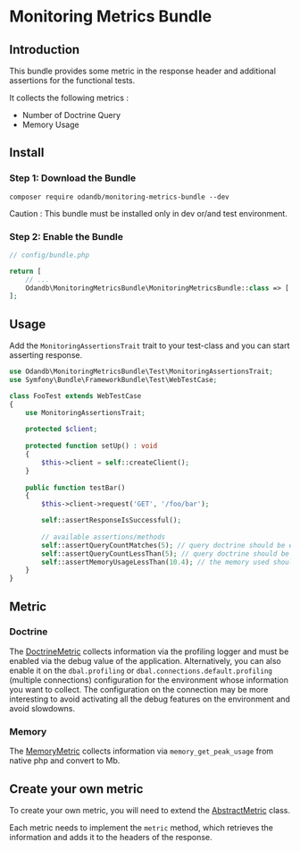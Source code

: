 # Monitoring Metrics Bundle

## Introduction

This bundle provides some metric in the response header and additional assertions for the functional tests.

It collects the following metrics :

* Number of Doctrine Query
* Memory Usage

## Install

### Step 1: Download the Bundle

```console
composer require odandb/monitoring-metrics-bundle --dev
```

Caution : This bundle must be installed only in dev or/and test environment.

### Step 2: Enable the Bundle

```php
// config/bundle.php

return [
    // ...
    Odandb\MonitoringMetricsBundle\MonitoringMetricsBundle::class => ['dev' => true, 'test' => true],
];
```

## Usage

Add the `MonitoringAssertionsTrait` trait to your test-class and you can start asserting response.

```php
use Odandb\MonitoringMetricsBundle\Test\MonitoringAssertionsTrait;
use Symfony\Bundle\FrameworkBundle\Test\WebTestCase;

class FooTest extends WebTestCase
{
    use MonitoringAssertionsTrait;
    
    protected $client;
    
    protected function setUp() : void
    {
        $this->client = self::createClient();
    }
    
    public function testBar()
    {
        $this->client->request('GET', '/foo/bar');

        self::assertResponseIsSuccessful();
        
        // available assertions/methods
        self::assertQueryCountMatches(5); // query doctrine should be exactly 5.
        self::assertQueryCountLessThan(5); // query doctrine should be less than 5
        self::assertMemoryUsageLessThan(10.4); // the memory used should be less than 10.4mb
    }
}
```

## Metric

### Doctrine

The [DoctrineMetric](./src/Metric/DoctrineMetric.php) collects information via the profiling logger and must be enabled via the debug value of the application. Alternatively, you can also enable it on the `dbal.profiling` or `dbal.connections.default.profiling` (multiple connections) configuration for the environment whose information you want to collect.
The configuration on the connection may be more interesting to avoid activating all the debug features on the environment and avoid slowdowns.

### Memory

The [MemoryMetric](./src/Metric/MemoryMetric.php) collects information via `memory_get_peak_usage` from native php and convert to Mb.

## Create your own metric

To create your own metric, you will need to extend the [AbstractMetric](./src/Metric/AbstractMetric.php) class.

Each metric needs to implement the `metric` method, which retrieves the information and adds it to the headers of the response.
